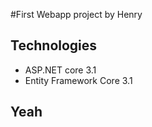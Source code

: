 #First Webapp project by Henry
## Technologies
- ASP.NET core 3.1
- Entity Framework Core 3.1
## Yeah